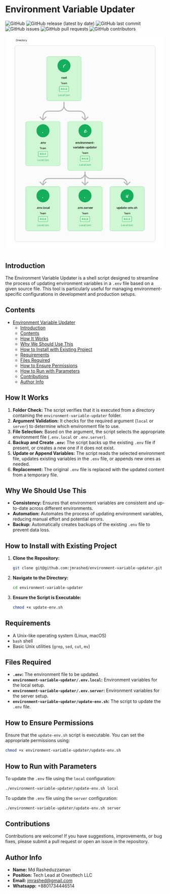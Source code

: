 # Environment Variable Updater

![GitHub](https://img.shields.io/github/license/jmrashed/environment-variable-updater)
![GitHub release (latest by date)](https://img.shields.io/github/v/release/jmrashed/environment-variable-updater)
![GitHub last commit](https://img.shields.io/github/last-commit/jmrashed/environment-variable-updater)
![GitHub issues](https://img.shields.io/github/issues/jmrashed/environment-variable-updater)
![GitHub pull requests](https://img.shields.io/github/issues-pr/jmrashed/environment-variable-updater)
![GitHub contributors](https://img.shields.io/github/contributors/jmrashed/environment-variable-updater)

![Environment Variable Updater](https://github.com/jmrashed/environment-variable-updater/blob/main/assets/directory.png)



## Introduction

The Environment Variable Updater is a shell script designed to streamline the process of updating environment variables in a `.env` file based on a given source file. This tool is particularly useful for managing environment-specific configurations in development and production setups.

## Contents

- [Environment Variable Updater](#environment-variable-updater)
  - [Introduction](#introduction)
  - [Contents](#contents)
  - [How It Works](#how-it-works)
  - [Why We Should Use This](#why-we-should-use-this)
  - [How to Install with Existing Project](#how-to-install-with-existing-project)
  - [Requirements](#requirements)
  - [Files Required](#files-required)
  - [How to Ensure Permissions](#how-to-ensure-permissions)
  - [How to Run with Parameters](#how-to-run-with-parameters)
  - [Contributions](#contributions)
  - [Author Info](#author-info)

## How It Works

1. **Folder Check:** The script verifies that it is executed from a directory containing the `environment-variable-updater` folder.
2. **Argument Validation:** It checks for the required argument (`local` or `server`) to determine which environment file to use.
3. **File Selection:** Based on the argument, the script selects the appropriate environment file (`.env.local` or `.env.server`).
4. **Backup and Create `.env`:** The script backs up the existing `.env` file if present, or creates a new one if it does not exist.
5. **Update or Append Variables:** The script reads the selected environment file, updates existing variables in the `.env` file, or appends new ones as needed.
6. **Replacement:** The original `.env` file is replaced with the updated content from a temporary file.

## Why We Should Use This

- **Consistency:** Ensures that environment variables are consistent and up-to-date across different environments.
- **Automation:** Automates the process of updating environment variables, reducing manual effort and potential errors.
- **Backup:** Automatically creates backups of the existing `.env` file to prevent data loss.

## How to Install with Existing Project

1. **Clone the Repository:**

   ```sh
   git clone git@github.com:jmrashed/environment-variable-updater.git
   ```

2. **Navigate to the Directory:**

   ```sh
   cd environment-variable-updater
   ```

3. **Ensure the Script is Executable:**

   ```sh
   chmod +x update-env.sh
   ```

## Requirements

- A Unix-like operating system (Linux, macOS)
- `bash` shell
- Basic Unix utilities (`grep`, `sed`, `cut`, `mv`)

## Files Required

- **`.env`:** The environment file to be updated.
- **`environment-variable-updater/.env.local`:** Environment variables for the local setup.
- **`environment-variable-updater/.env.server`:** Environment variables for the server setup.
- **`environment-variable-updater/update-env.sh`:** The script to update the `.env` file.

## How to Ensure Permissions

Ensure that the `update-env.sh` script is executable. You can set the appropriate permissions using:

```sh
chmod +x environment-variable-updater/update-env.sh
```

## How to Run with Parameters

To update the `.env` file using the `local` configuration:

```sh
./environment-variable-updater/update-env.sh local
```

To update the `.env` file using the `server` configuration:

```sh
./environment-variable-updater/update-env.sh server
```

## Contributions

Contributions are welcome! If you have suggestions, improvements, or bug fixes, please submit a pull request or open an issue in the repository.

## Author Info

- **Name:** Md Rasheduzzaman
- **Position:** Tech Lead at Onesttech LLC
- **Email:** [jmrashed@gmail.com](mailto:jmrashed@gmail.com)
- **Whatsapp:** +8801734446514
